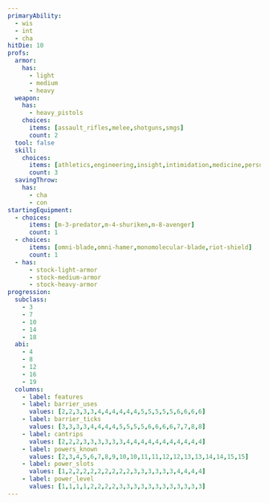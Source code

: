 ```yaml
---
primaryAbility:
  - wis
  - int
  - cha
hitDie: 10
profs:
  armor:
    has:
      - light
      - medium
      - heavy
  weapon:
    has:
      - heavy_pistols
    choices:
      items: [assault_rifles,melee,shotguns,smgs]
      count: 2
  tool: false
  skill:
    choices:
      items: [athletics,engineering,insight,intimidation,medicine,persuasion,science,survival]
      count: 3
  savingThrow:
    has:
      - cha
      - con
startingEquipment:
  - choices:
      items: [m-3-predator,m-4-shuriken,m-8-avenger]
      count: 1
  - choices:
      items: [omni-blade,omni-hamer,monomolecular-blade,riot-shield]
      count: 1
  - has:
      - stock-light-armor
      - stock-medium-armor
      - stock-heavy-armor
progression:
  subclass:
    - 3
    - 7
    - 10
    - 14
    - 18
  abi:
    - 4
    - 8
    - 12
    - 16
    - 19
  columns:
    - label: features
    - label: barrier_uses
      values: [2,2,3,3,3,4,4,4,4,4,4,5,5,5,5,5,6,6,6,6]
    - label: barrier_ticks
      values: [3,3,3,3,4,4,4,4,5,5,5,5,6,6,6,6,7,7,8,8]
    - label: cantrips
      values: [2,2,2,3,3,3,3,3,3,4,4,4,4,4,4,4,4,4,4,4]
    - label: powers_known
      values: [2,3,4,5,6,7,8,9,10,10,11,11,12,12,13,13,14,14,15,15]
    - label: power_slots
      values: [1,2,2,2,2,2,2,2,2,2,3,3,3,3,3,3,4,4,4,4]
    - label: power_level
      values: [1,1,1,1,2,2,2,2,3,3,3,3,3,3,3,3,3,3,3,3]
---
```

